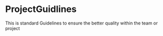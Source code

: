 # ProjectGuidlines
This is standard Guidelines to ensure the better quality within the team or project
